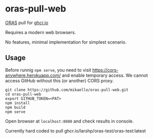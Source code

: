 # oras-pull-web

[ORAS](https://oras.land) pull for [ghcr.io](https://ghcr.io)

Requires a modern web browsers.

No features, minimal implementation for simplest scenario.

## Usage

Before runnig `npm serve`, you need to visit
https://cors-anywhere.herokuapp.com/ and enable temporary access. We cannot
access GitHub without this (or another) CORS proxy.

```
git clone https://github.com/mikaello/oras-pull-web.git
cd oras-pull-web
export GITHUB_TOKEN=<PAT>
npm install
npm build
npm serve
```

Open browser at `localhost:8080` and check results in console.

Currently hard coded to pull ghcr.io/larshp/oras-test/oras-test:latest
